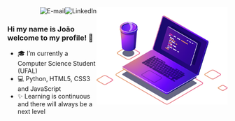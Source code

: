<img align="right" src="./image/computer-illustration.png" width="300"/>

<a href="">
<img align="right" alt="LinkedIn" src="https://img.shields.io/badge/-Jo%C3%A3o%20V%20V%20Santos-brightgreen"/>
</a>

<a href="">
<img align="right" alt="E-mail" src="https://img.shields.io/badge/-How%20to%20reache%20me-orange"/>
</a>

<br/>

### Hi my name is João welcome to my profile! 👋

- 🎓 I’m currently a Computer Science Student (UFAL)
- 💻 Python, HTML5, CSS3 and JavaScript
- ✨ Learning is continuous and there will always be a next level
